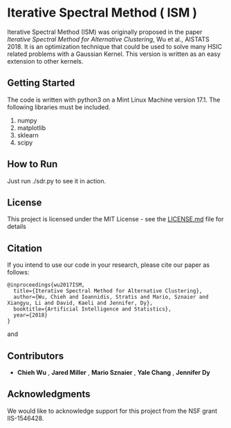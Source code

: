 # Iterative Spectral Method ( ISM ) 

Iterative Spectral Method (ISM) was originally proposed in the paper 
*Iterative Spectral Method for Alternative Clustering*, Wu et al., AISTATS 2018. 
It is an optimization technique that could be used to solve many HSIC related problems with a 
Gaussian Kernel. This version is written as an easy extension to other kernels. 


## Getting Started

The code is written with python3 on a Mint Linux Machine version 17.1. 
The following libraries must be included.

  1. numpy
  2. matplotlib
  3. sklearn
  4. scipy


## How to Run
 Just run ./sdr.py to see it in action. 



## License
This project is licensed under the MIT License - see the [LICENSE.md](https://github.com/neu-spiral/ISM/blob/master/LICENSE) file for details



## Citation
If you intend to use our code in your research, please cite our paper as follows:
```
@inproceedings{wu2017ISM,
  title={Iterative Spectral Method for Alternative Clustering},
  author={Wu, Chieh and Ioannidis, Stratis and Mario, Sznaier and Xiangyu, Li and David, Kaeli and Jennifer, Dy},
  booktitle={Artificial Intelligence and Statistics},
  year={2018}
}
```
and


## Contributors

* **Chieh Wu** , **Jared Miller** , **Mario Sznaier** , **Yale Chang** , **Jennifer Dy**

## Acknowledgments

We would like to acknowledge support for this project from the NSF grant IIS-1546428.
